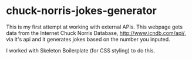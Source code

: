 # chuck-norris-jokes-generator

This is my first attempt at working with external APIs. This webpage gets data from the Internet Chuck Norris Database, http://www.icndb.com/api/, via it's api and it generates jokes based on the number you inputed.

I worked with Skeleton Boilerplate (for CSS styling) to do this.
